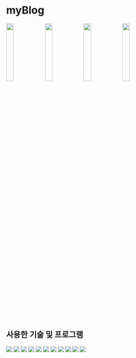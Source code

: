 # myBlog
<div>
  <img src='https://user-images.githubusercontent.com/65504940/187143259-f0de84eb-0063-4a0c-b619-c8e16681caa4.png' width=20%>
  <img src='https://user-images.githubusercontent.com/65504940/187143262-24f95754-10d3-4988-86a0-636d6aead4c9.png' width=20%>
  <img src='https://user-images.githubusercontent.com/65504940/187143813-7e802604-0f43-43c7-a91b-3212f2f88d32.png' width=20%>
  <img src='https://user-images.githubusercontent.com/65504940/187143265-4a20ad98-778e-4c76-938a-f51ec3c472d7.png' width=20%>
</div>
<br>

## 사용한 기술 및 프로그램
<div>
  <img src="https://img.shields.io/badge/JavaScript-F7DF1E?style=for-the-badge&logo=javascript&logoColor=black">
  <img src="https://img.shields.io/badge/React-61DAFB?style=for-the-badge&logo=react&logoColor=white">
  <img src="https://img.shields.io/badge/Html-E34F26?style=for-the-badge&logo=html5&logoColor=white">
  <img src="https://img.shields.io/badge/CSS-1572B6?style=for-the-badge&logo=css3&logoColor=white">
  <img src="https://img.shields.io/badge/Node.js-339933?style=for-the-badge&logo=node.js&logoColor=white">
  <img src="https://img.shields.io/badge/Mysql-4479A1?style=for-the-badge&logo=mysql&logoColor=white">
  <img src="https://img.shields.io/badge/express-000000?style=for-the-badge&logo=express&logoColor=white">
  <img src="https://img.shields.io/badge/styled-components-DB7093?style=for-the-badge&logo=styled-components&logoColor=white">
  <img src="https://img.shields.io/badge/Postman-FF6C37?style=for-the-badge&logo=postman&logoColor=white">
  <img src="https://img.shields.io/badge/Sequelize-52B0E7?style=for-the-badge&logo=sequelize&logoColor=white">
  <img src="https://img.shields.io/badge/Vscode-007ACC?style=for-the-badge&logo=visual-studio-code&logoColor=white">
</div>
